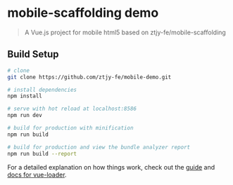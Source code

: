 # mobile-scaffolding demo

> A Vue.js project for mobile html5 based on ztjy-fe/mobile-scaffolding

## Build Setup

``` bash
# clone
git clone https://github.com/ztjy-fe/mobile-demo.git

# install dependencies
npm install

# serve with hot reload at localhost:8586
npm run dev

# build for production with minification
npm run build

# build for production and view the bundle analyzer report
npm run build --report
```

For a detailed explanation on how things work, check out the [guide](http://vuejs-templates.github.io/webpack/) and [docs for vue-loader](http://vuejs.github.io/vue-loader).
